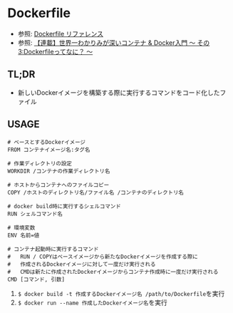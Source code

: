 # Dockerfile
- 参照: [Dockerfile リファレンス](https://docs.docker.jp/engine/reference/builder.html)
- 参照: [【連載】世界一わかりみが深いコンテナ & Docker入門 〜 その3:Dockerfileってなに？ 〜](https://tech-lab.sios.jp/archives/19191)

## TL;DR
- 新しいDockerイメージを構築する際に実行するコマンドをコード化したファイル

## USAGE
```
# ベースとするDockerイメージ
FROM コンテナイメージ名:タグ名

# 作業ディレクトリの設定
WORKDIR /コンテナの作業ディレクトリ名

# ホストからコンテナへのファイルコピー
COPY /ホストのディレクトリ名/ファイル名 /コンテナのディレクトリ名

# docker build時に実行するシェルコマンド
RUN シェルコマンド名

# 環境変数
ENV 名前=値

# コンテナ起動時に実行するコマンド
#   RUN / COPYはベースイメージから新たなDockerイメージを作成する際に
#   作成されるDockerイメージに対して一度だけ実行される
#   CMDは新たに作成されたDockerイメージからコンテナ作成時に一度だけ実行される
CMD [コマンド, 引数]
```
1. `$ docker build -t 作成するDockerイメージ名 /path/to/Dockerfile`を実行
2. `$ docker run --name 作成したDockerイメージ名`を実行
